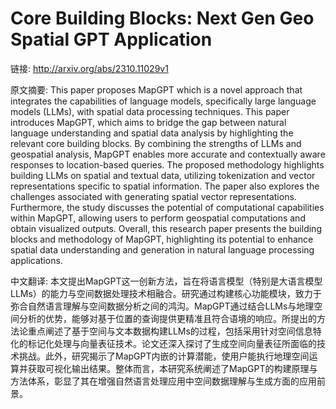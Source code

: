 # Core Building Blocks: Next Gen Geo Spatial GPT Application

链接: http://arxiv.org/abs/2310.11029v1

原文摘要:
This paper proposes MapGPT which is a novel approach that integrates the
capabilities of language models, specifically large language models (LLMs),
with spatial data processing techniques. This paper introduces MapGPT, which
aims to bridge the gap between natural language understanding and spatial data
analysis by highlighting the relevant core building blocks. By combining the
strengths of LLMs and geospatial analysis, MapGPT enables more accurate and
contextually aware responses to location-based queries. The proposed
methodology highlights building LLMs on spatial and textual data, utilizing
tokenization and vector representations specific to spatial information. The
paper also explores the challenges associated with generating spatial vector
representations. Furthermore, the study discusses the potential of
computational capabilities within MapGPT, allowing users to perform geospatial
computations and obtain visualized outputs. Overall, this research paper
presents the building blocks and methodology of MapGPT, highlighting its
potential to enhance spatial data understanding and generation in natural
language processing applications.

中文翻译:
本文提出MapGPT这一创新方法，旨在将语言模型（特别是大语言模型LLMs）的能力与空间数据处理技术相融合。研究通过构建核心功能模块，致力于弥合自然语言理解与空间数据分析之间的鸿沟。MapGPT通过结合LLMs与地理空间分析的优势，能够对基于位置的查询提供更精准且符合语境的响应。所提出的方法论重点阐述了基于空间与文本数据构建LLMs的过程，包括采用针对空间信息特化的标记化处理与向量表征技术。论文还深入探讨了生成空间向量表征所面临的技术挑战。此外，研究揭示了MapGPT内嵌的计算潜能，使用户能执行地理空间运算并获取可视化输出结果。整体而言，本研究系统阐述了MapGPT的构建原理与方法体系，彰显了其在增强自然语言处理应用中空间数据理解与生成方面的应用前景。
